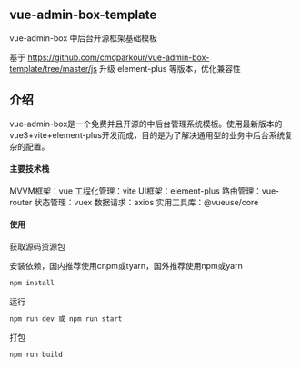 ## vue-admin-box-template

vue-admin-box 中后台开源框架基础模板

基于 https://github.com/cmdparkour/vue-admin-box-template/tree/master/js
升级 element-plus 等版本，优化兼容性

## 介绍

vue-admin-box是一个免费并且开源的中后台管理系统模板。使用最新版本的vue3+vite+element-plus开发而成，目的是为了解决通用型的业务中后台系统复杂的配置。

#### 主要技术栈

MVVM框架：vue
工程化管理：vite
UI框架：element-plus
路由管理：vue-router
状态管理：vuex
数据请求：axios
实用工具库：@vueuse/core

#### 使用
获取源码资源包

安装依赖，国内推荐使用cnpm或tyarn，国外推荐使用npm或yarn

```bash
npm install
```

运行

```bash
npm run dev 或 npm run start
```

打包

```bash
npm run build
```
